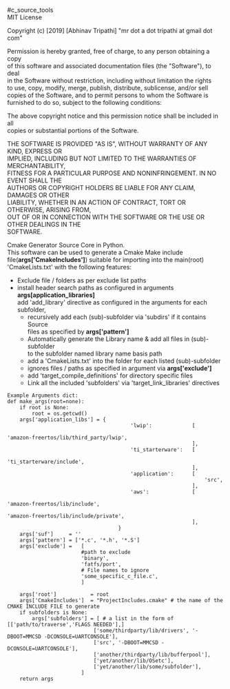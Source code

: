 #c_source_tools  
MIT License  

Copyright (c) [2019] [Abhinav Tripathi] "mr dot a dot tripathi at gmail dot com"  

Permission is hereby granted, free of charge, to any person obtaining a copy  
of this software and associated documentation files (the "Software"), to deal  
in the Software without restriction, including without limitation the rights  
to use, copy, modify, merge, publish, distribute, sublicense, and/or sell  
copies of the Software, and to permit persons to whom the Software is  
furnished to do so, subject to the following conditions:  

The above copyright notice and this permission notice shall be included in all  
copies or substantial portions of the Software.  

THE SOFTWARE IS PROVIDED "AS IS", WITHOUT WARRANTY OF ANY KIND, EXPRESS OR  
IMPLIED, INCLUDING BUT NOT LIMITED TO THE WARRANTIES OF MERCHANTABILITY,  
FITNESS FOR A PARTICULAR PURPOSE AND NONINFRINGEMENT. IN NO EVENT SHALL THE  
AUTHORS OR COPYRIGHT HOLDERS BE LIABLE FOR ANY CLAIM, DAMAGES OR OTHER  
LIABILITY, WHETHER IN AN ACTION OF CONTRACT, TORT OR OTHERWISE, ARISING FROM,  
OUT OF OR IN CONNECTION WITH THE SOFTWARE OR THE USE OR OTHER DEALINGS IN THE  
SOFTWARE.  

Cmake Generator Source Core in Python.  
This software can be used to generate a Cmake Make include file(**args['CmakeIncludes']**)
suitable for importing into the main(root)  
'CmakeLists.txt' with the following features:  
* Exclude file / folders as per exclude list paths  
* install header search paths as configured in arguments **args[application_libraries]**   
  add 'add_library' directive as configured in the arguments for each subfolder,  
  * recursively add each (sub)-subfolder via 'subdirs' if it contains Source  
    files as specified by **args['pattern']**  
  * Automatically generate the Library name & add all files in (sub)-subfolder  
    to the subfolder named library name basis path  
  * add a 'CmakeLists.txt' into the folder for each listed (sub)-subfolder  
  * ignores files / paths as specified in argument via **args['exclude']**  
  * add 'target_compile_definitions' for directory specific files    
  * Link all the included 'subfolders' via 'target_link_libraries' directives    

~~~~
Example Arguments dict:
def make_args(root=none):
    if root is None:
        root = os.getcwd()
    args['application_libs'] = {
                                        'lwip':             [
                                                                'amazon-freertos/lib/third_party/lwip',
                                                            ],
                                        'ti_starterware':   [
                                                                'ti_starterware/include',
                                                            ],
                                        'application':      [
                                                                'src',
                                                            ],
                                        'aws':              [
                                                                'amazon-freertos/lib/include',
                                                                'amazon-freertos/lib/include/private',
                                                            ],
                                    }
    args['suf']     = ''
    args['pattern'] = ['*.c', '*.h', '*.S']
    args['exclude'] =   [
                        #path to exclude
                        'binary',
                        'fatfs/port',
                        # File names to ignore
                        'some_specific_c_file.c',
                        ]

    args['root']           = root
    args['CmakeIncludes']  = "ProjectIncludes.cmake" # the name of the CMAKE INCLUDE FILE to generate
    if subfolders is None:
        args['subfolders'] = [ # a list in the form of [['path/to/traverse','FLAGS NEEDED'],]
                            ['some/thirdparty/lib/drivers', '-DBOOT=MMCSD -DCONSOLE=UARTCONSOLE'],
                            ['src', '-DBOOT=MMCSD -DCONSOLE=UARTCONSOLE'],
                            ['another/thirdparty/lib/bufferpool'],
                            ['yet/another/lib/OSetc'],
                            ['yet/another/lib/some/subfolder'],
                        ]
    return args
~~~~
